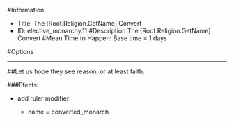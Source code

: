 #Information
 - Title: The [Root.Religion.GetName] Convert
 - ID: elective_monarchy.11
#Description
The [Root.Religion.GetName] Convert
#Mean Time to Happen:
Base time = 1 days

#Options

___
##Let us hope they see reason, or at least faith.

###Efects:<ul><li>add ruler modifier:</li><ul><li>name = converted_monarch</li></ul></ul>

